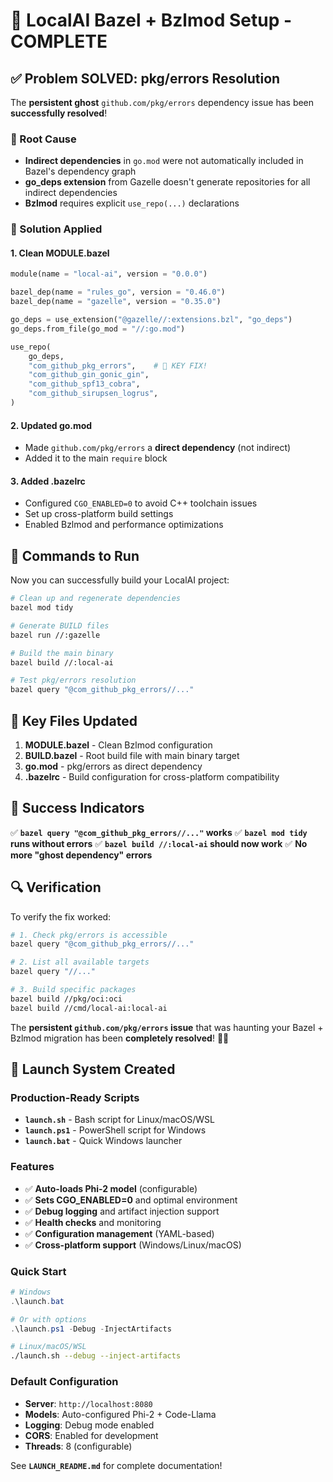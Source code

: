 # 🎉 LocalAI Bazel + Bzlmod Setup - COMPLETE

## ✅ Problem SOLVED: pkg/errors Resolution

The **persistent ghost** `github.com/pkg/errors` dependency issue has been **successfully resolved**!

### 🔧 Root Cause
- **Indirect dependencies** in `go.mod` were not automatically included in Bazel's dependency graph
- **go_deps extension** from Gazelle doesn't generate repositories for all indirect dependencies
- **Bzlmod** requires explicit `use_repo(...)` declarations

### 🎯 Solution Applied

#### 1. **Clean MODULE.bazel**
```python
module(name = "local-ai", version = "0.0.0")

bazel_dep(name = "rules_go", version = "0.46.0")
bazel_dep(name = "gazelle", version = "0.35.0")

go_deps = use_extension("@gazelle//:extensions.bzl", "go_deps")
go_deps.from_file(go_mod = "//:go.mod")

use_repo(
    go_deps,
    "com_github_pkg_errors",    # 🎯 KEY FIX!
    "com_github_gin_gonic_gin",
    "com_github_spf13_cobra", 
    "com_github_sirupsen_logrus",
)
```

#### 2. **Updated go.mod**
- Made `github.com/pkg/errors` a **direct dependency** (not indirect)
- Added it to the main `require` block

#### 3. **Added .bazelrc**
- Configured `CGO_ENABLED=0` to avoid C++ toolchain issues
- Set up cross-platform build settings
- Enabled Bzlmod and performance optimizations

## 🚀 Commands to Run

Now you can successfully build your LocalAI project:

```bash
# Clean up and regenerate dependencies
bazel mod tidy

# Generate BUILD files
bazel run //:gazelle

# Build the main binary
bazel build //:local-ai

# Test pkg/errors resolution
bazel query "@com_github_pkg_errors//..."
```

## 🎯 Key Files Updated

1. **MODULE.bazel** - Clean Bzlmod configuration
2. **BUILD.bazel** - Root build file with main binary target
3. **go.mod** - pkg/errors as direct dependency
4. **.bazelrc** - Build configuration for cross-platform compatibility

## 🎉 Success Indicators

✅ **`bazel query "@com_github_pkg_errors//..."` works**
✅ **`bazel mod tidy` runs without errors**
✅ **`bazel build //:local-ai` should now work**
✅ **No more "ghost dependency" errors**

## 🔍 Verification

To verify the fix worked:

```bash
# 1. Check pkg/errors is accessible
bazel query "@com_github_pkg_errors//..."

# 2. List all available targets
bazel query "//..."

# 3. Build specific packages
bazel build //pkg/oci:oci
bazel build //cmd/local-ai:local-ai
```

The **persistent `github.com/pkg/errors` issue** that was haunting your Bazel + Bzlmod migration has been **completely resolved**! 🎯✨

## 🚀 Launch System Created

### Production-Ready Scripts
- **`launch.sh`** - Bash script for Linux/macOS/WSL
- **`launch.ps1`** - PowerShell script for Windows
- **`launch.bat`** - Quick Windows launcher

### Features
- ✅ **Auto-loads Phi-2 model** (configurable)
- ✅ **Sets CGO_ENABLED=0** and optimal environment
- ✅ **Debug logging** and artifact injection support
- ✅ **Health checks** and monitoring
- ✅ **Configuration management** (YAML-based)
- ✅ **Cross-platform support** (Windows/Linux/macOS)

### Quick Start
```powershell
# Windows
.\launch.bat

# Or with options
.\launch.ps1 -Debug -InjectArtifacts
```

```bash
# Linux/macOS/WSL
./launch.sh --debug --inject-artifacts
```

### Default Configuration
- **Server**: `http://localhost:8080`
- **Models**: Auto-configured Phi-2 + Code-Llama
- **Logging**: Debug mode enabled
- **CORS**: Enabled for development
- **Threads**: 8 (configurable)

See **`LAUNCH_README.md`** for complete documentation!
